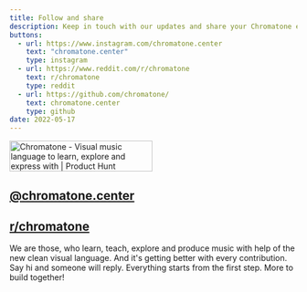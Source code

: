 ```yaml
---
title: Follow and share
description: Keep in touch with our updates and share your Chromatone experiences with others
buttons:
  - url: https://www.instagram.com/chromatone.center
    text: "chromatone.center"
    type: instagram
  - url: https://www.reddit.com/r/chromatone
    text: r/chromatone
    type: reddit
  - url: https://github.com/chromatone/
    text: chromatone.center
    type: github
date: 2022-05-17
---
```


<a href="https://www.producthunt.com/posts/chromatone?utm_source=badge-featured&utm_medium=badge&utm_souce=badge-chromatone" target="_blank"><img src="https://api.producthunt.com/widgets/embed-image/v1/featured.svg?post_id=381642&theme=neutral" alt="Chromatone - Visual&#0032;music&#0032;language&#0032;to&#0032;learn&#0044;&#0160;explore&#0032;and&#0032;express&#0032;with | Product Hunt" style="width: 250px; height: 54px;" width="250" height="54" /></a>

## <i class="p-6 mr-1 i-la-instagram"></i> [@chromatone.center](https://instagram.com/chromatone.center)

## <i class="p-6 mr-1 i-la-reddit"></i> [r/chromatone](https://www.reddit.com/r/chromatone)

We are those, who learn, teach, explore and produce music with help of the new clean visual language. And it's getting better with every contribution. Say hi and someone will reply. Everything starts from the first step. More to build together!
